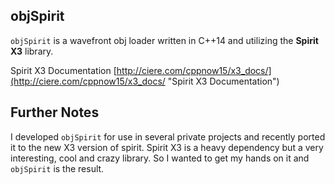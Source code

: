 ## objSpirit

`objSpirit` is a wavefront obj loader written in C++14 and utilizing the **Spirit X3** library.

Spirit X3 Documentation [http://ciere.com/cppnow15/x3_docs/](http://ciere.com/cppnow15/x3_docs/ "Spirit X3 Documentation")

## Further Notes
I developed `objSpirit` for use in several private projects and recently ported it to the new X3 version of spirit.
Spirit X3 is a heavy dependency but a very interesting, cool and crazy library. So I wanted to get my hands on it and `objSpirit` is the result.